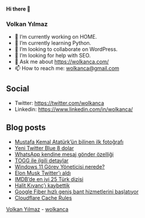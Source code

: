 #### Hi there 👋

### Volkan Yılmaz

- 🔭 I’m currently working on HOME.
- 🌱 I’m currently learning Python.
- 👯 I’m looking to collaborate on WordPress.
- 🤔 I’m looking for help with SEO.
- 💬 Ask me about https://wolkanca.com/
- 📫 How to reach me: wolkanca@gmail.com

## Social
- Twitter: https://twitter.com/wolkanca
- Linkedin: https://www.linkedin.com/in/wolkanca/



## Blog posts
<!-- BLOG-POST-LIST:START -->
- [Mustafa Kemal Atatürk’ün bilinen ilk fotoğrafı](https://wolkanca.com/mustafa-kemal-ataturkun-bilinen-ilk-fotografi/)
- [Yeni Twitter Blue 8 dolar](https://wolkanca.com/yeni-twitter-blue-8-dolar/)
- [WhatsApp kendine mesaj gönder özelliği](https://wolkanca.com/whatsapp-kendine-mesaj-gonder-ozelligi/)
- [TOGG ile ilgili detaylar](https://wolkanca.com/togg-ile-ilgili-detaylar/)
- [Windows 11 Görev Yöneticisi nerede?](https://wolkanca.com/windows-11-gorev-yoneticisi-nerede/)
- [Elon Musk Twitter’ı aldı](https://wolkanca.com/elon-musk-twitteri-aldi/)
- [IMDB’de en iyi 25 Türk dizisi](https://wolkanca.com/imdbde-en-iyi-25-turk-dizisi/)
- [Halit Kıvanç’ı kaybettik](https://wolkanca.com/halit-kivanci-kaybettik/)
- [Google Fiber hızlı geniş bant hizmetlerini başlatıyor](https://wolkanca.com/google-fiber-hizli-genis-bant-hizmetlerini-baslatiyor/)
- [Cloudflare Cache Rules](https://wolkanca.com/cloudflare-cache-rules/)
<!-- BLOG-POST-LIST:END -->


[Volkan Yılmaz](https://volkanyilmaz.com.tr/) - [wolkanca](https://wolkanca.com/)
